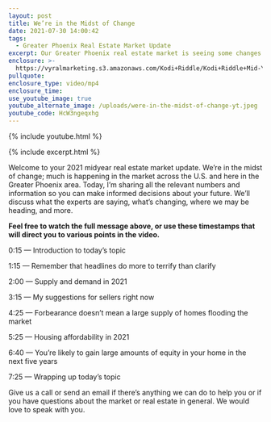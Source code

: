 ```yaml
---
layout: post
title: We’re in the Midst of Change
date: 2021-07-30 14:00:42
tags:
  - Greater Phoenix Real Estate Market Update
excerpt: Our Greater Phoenix real estate market is seeing some changes.
enclosure: >-
  https://vyralmarketing.s3.amazonaws.com/Kodi+Riddle/Kodi+Riddle+Mid-Year+Real+Estate+Market+update.mp4
pullquote:
enclosure_type: video/mp4
enclosure_time:
use_youtube_image: true
youtube_alternate_image: /uploads/were-in-the-midst-of-change-yt.jpeg
youtube_code: HcW3ngeqxhg
---
```

{% include youtube.html %}

{% include excerpt.html %}

Welcome to your 2021 midyear real estate market update. We’re in the midst of change; much is happening in the market across the U.S. and here in the Greater Phoenix area. Today, I’m sharing all the relevant numbers and information so you can make informed decisions about your future. We’ll discuss what the experts are saying, what’s changing, where we may be heading, and more.

**Feel free to watch the full message above, or use these timestamps that will direct you to various points in the video.**

0:15 — Introduction to today’s topic

1:15 — Remember that headlines do more to terrify than clarify

2:00 — Supply and demand in 2021

3:15 — My suggestions for sellers right now

4:25 — Forbearance doesn’t mean a large supply of homes flooding the market

5:25 — Housing affordability in 2021

6:40 — You’re likely to gain large amounts of equity in your home in the next five years

7:25 — Wrapping up today’s topic

Give us a call or send an email if there’s anything we can do to help you or if you have questions about the market or real estate in general. We would love to speak with you.
